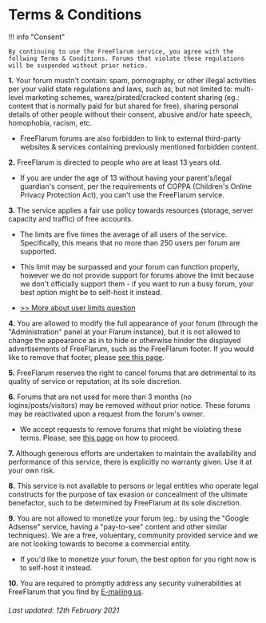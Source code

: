 # Terms & Conditions

!!! info "Consent"

    By continuing to use the FreeFlarum service, you agree with the follwing Terms & Conditions. Forums that violate these regulations will be suspended without prior notice.

**1.** Your forum mustn't contain: spam, pornography, or other illegal activities per your valid state regulations and laws, such as, but not limited to: multi-level marketing schemes, warez/pirated/cracked content sharing (eg.: content that is normally paid for but shared for free), sharing personal details of other people without their consent, abusive and/or hate speech, homophobia, racism, etc.

  - FreeFlarum forums are also forbidden to link to external third-party websites & services containing previously mentioned forbidden content.

**2.** FreeFlarum is directed to people who are at least 13 years old.

  - If you are under the age of 13 without having your parent's/legal guardian's consent, per the requirements of COPPA (Children's Online Privacy Protection Act), you can't use the FreeFlarum service.

**3.** The service applies a fair use policy towards resources (storage, server capacity and traffic) of free accounts.

  - The limits are five times the average of all users of the service. Specifically, this means that no more than 250 users per forum are supported.

  - This limit may be surpassed and your forum can function properly, however we do not provide support for forums above the limit because we don't officially support them - if you want to run a busy forum, your best option might be to self-host it instead.

  - [>> More about user limits question](https://discuss.flarum.org/d/7585-free-flarum-hosting-on-an-expert-platform-by-freeflarum-com/2069)

**4.** You are allowed to modify the full appearance of your forum (through the "Administration" panel at your Flarum instance), but it is not allowed to change the appearance as in to hide or otherwise hinder the displayed advertisements of FreeFlarum, such as the FreeFlarum footer. If you would like to remove that footer, please [see this page](./faq/#can-i-pay-to-remove-the-powered-by-freeflarum-footer-for-my-or-other-forum).

**5.** FreeFlarum reserves the right to cancel forums that are detrimental to its quality of service or reputation, at its sole discretion.

**6.** Forums that are not used for more than 3 months (no logins/posts/visitors) may be removed without prior notice. These forums may be reactivated upon a request from the forum's owner.

  - We accept requests to remove forums that might be violating these terms. Please, see [this page](./faq/#can-i-report-a-forum-that-violates-your-terms-conditions-or-is-inappropriate-by-any-other-means) on how to proceed.

**7.** Although generous efforts are undertaken to maintain the availability and performance of this service, there is explicitly no warranty given. Use it at your own risk.

**8.** This service is not available to persons or legal entities who operate legal constructs for the purpose of tax evasion or concealment of the ultimate benefactor, such to be determined by FreeFlarum at its sole discretion.

**9.** You are not allowed to monetize your forum (eg.: by using the "Google Adsense" service, having a "pay-to-see" content and other similar techniques). We are a free, voluentary, community provided service and we are not looking towards to become a commercial entity.

  - If you'd like to monetize your forum, the best option for you right now is to self-host it instead.

**10.** You are required to promptly address any security vulnerabilities at FreeFlarum that you find by [E-mailing us](mailto:info@freeflarum.com).

<p align="center">
    <h6><i>Last updated: 12th February 2021</i></h6>
</p>
